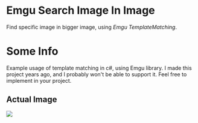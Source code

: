 # Emgu Search Image In Image
Find specific image in bigger image, using *Emgu TemplateMatching*.

# Some Info
Example usage of template matching in c#, using Emgu library.
I made this project years ago, and I probably won't be able to support it.
Feel free to implement in your project.

## Actual Image
<img src="https://i.imgur.com/Rh9dJ8W.jpg"/>
